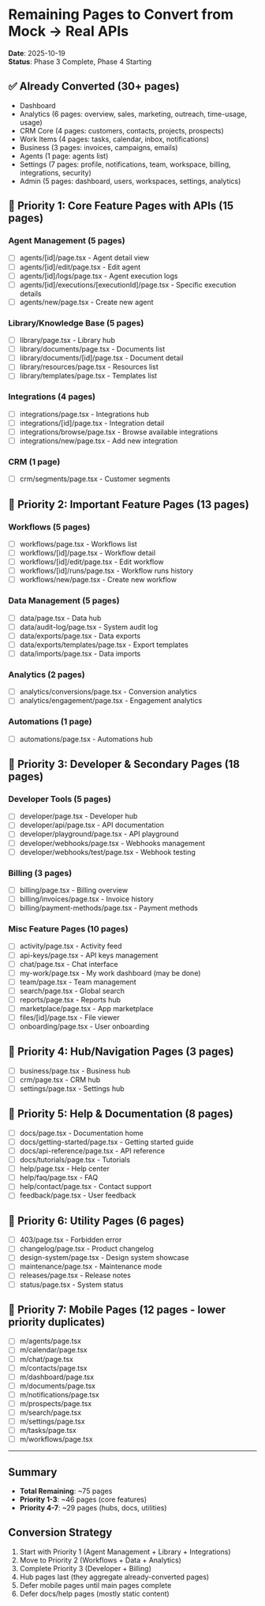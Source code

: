 # Remaining Pages to Convert from Mock → Real APIs

**Date**: 2025-10-19  
**Status**: Phase 3 Complete, Phase 4 Starting

## ✅ Already Converted (30+ pages)

- Dashboard
- Analytics (6 pages: overview, sales, marketing, outreach, time-usage, usage)
- CRM Core (4 pages: customers, contacts, projects, prospects)
- Work Items (4 pages: tasks, calendar, inbox, notifications)
- Business (3 pages: invoices, campaigns, emails)
- Agents (1 page: agents list)
- Settings (7 pages: profile, notifications, team, workspace, billing, integrations, security)
- Admin (5 pages: dashboard, users, workspaces, settings, analytics)

## 🎯 Priority 1: Core Feature Pages with APIs (15 pages)

### Agent Management (5 pages)

- [ ] agents/[id]/page.tsx - Agent detail view
- [ ] agents/[id]/edit/page.tsx - Edit agent
- [ ] agents/[id]/logs/page.tsx - Agent execution logs
- [ ] agents/[id]/executions/[executionId]/page.tsx - Specific execution details
- [ ] agents/new/page.tsx - Create new agent

### Library/Knowledge Base (5 pages)

- [ ] library/page.tsx - Library hub
- [ ] library/documents/page.tsx - Documents list
- [ ] library/documents/[id]/page.tsx - Document detail
- [ ] library/resources/page.tsx - Resources list
- [ ] library/templates/page.tsx - Templates list

### Integrations (4 pages)

- [ ] integrations/page.tsx - Integrations hub
- [ ] integrations/[id]/page.tsx - Integration detail
- [ ] integrations/browse/page.tsx - Browse available integrations
- [ ] integrations/new/page.tsx - Add new integration

### CRM (1 page)

- [ ] crm/segments/page.tsx - Customer segments

## 🎯 Priority 2: Important Feature Pages (13 pages)

### Workflows (5 pages)

- [ ] workflows/page.tsx - Workflows list
- [ ] workflows/[id]/page.tsx - Workflow detail
- [ ] workflows/[id]/edit/page.tsx - Edit workflow
- [ ] workflows/[id]/runs/page.tsx - Workflow runs history
- [ ] workflows/new/page.tsx - Create new workflow

### Data Management (5 pages)

- [ ] data/page.tsx - Data hub
- [ ] data/audit-log/page.tsx - System audit log
- [ ] data/exports/page.tsx - Data exports
- [ ] data/exports/templates/page.tsx - Export templates
- [ ] data/imports/page.tsx - Data imports

### Analytics (2 pages)

- [ ] analytics/conversions/page.tsx - Conversion analytics
- [ ] analytics/engagement/page.tsx - Engagement analytics

### Automations (1 page)

- [ ] automations/page.tsx - Automations hub

## 🎯 Priority 3: Developer & Secondary Pages (18 pages)

### Developer Tools (5 pages)

- [ ] developer/page.tsx - Developer hub
- [ ] developer/api/page.tsx - API documentation
- [ ] developer/playground/page.tsx - API playground
- [ ] developer/webhooks/page.tsx - Webhooks management
- [ ] developer/webhooks/test/page.tsx - Webhook testing

### Billing (3 pages)

- [ ] billing/page.tsx - Billing overview
- [ ] billing/invoices/page.tsx - Invoice history
- [ ] billing/payment-methods/page.tsx - Payment methods

### Misc Feature Pages (10 pages)

- [ ] activity/page.tsx - Activity feed
- [ ] api-keys/page.tsx - API keys management
- [ ] chat/page.tsx - Chat interface
- [ ] my-work/page.tsx - My work dashboard (may be done)
- [ ] team/page.tsx - Team management
- [ ] search/page.tsx - Global search
- [ ] reports/page.tsx - Reports hub
- [ ] marketplace/page.tsx - App marketplace
- [ ] files/[id]/page.tsx - File viewer
- [ ] onboarding/page.tsx - User onboarding

## 🎯 Priority 4: Hub/Navigation Pages (3 pages)

- [ ] business/page.tsx - Business hub
- [ ] crm/page.tsx - CRM hub
- [ ] settings/page.tsx - Settings hub

## 🎯 Priority 5: Help & Documentation (8 pages)

- [ ] docs/page.tsx - Documentation home
- [ ] docs/getting-started/page.tsx - Getting started guide
- [ ] docs/api-reference/page.tsx - API reference
- [ ] docs/tutorials/page.tsx - Tutorials
- [ ] help/page.tsx - Help center
- [ ] help/faq/page.tsx - FAQ
- [ ] help/contact/page.tsx - Contact support
- [ ] feedback/page.tsx - User feedback

## 🎯 Priority 6: Utility Pages (6 pages)

- [ ] 403/page.tsx - Forbidden error
- [ ] changelog/page.tsx - Product changelog
- [ ] design-system/page.tsx - Design system showcase
- [ ] maintenance/page.tsx - Maintenance mode
- [ ] releases/page.tsx - Release notes
- [ ] status/page.tsx - System status

## 🎯 Priority 7: Mobile Pages (12 pages - lower priority duplicates)

- [ ] m/agents/page.tsx
- [ ] m/calendar/page.tsx
- [ ] m/chat/page.tsx
- [ ] m/contacts/page.tsx
- [ ] m/dashboard/page.tsx
- [ ] m/documents/page.tsx
- [ ] m/notifications/page.tsx
- [ ] m/prospects/page.tsx
- [ ] m/search/page.tsx
- [ ] m/settings/page.tsx
- [ ] m/tasks/page.tsx
- [ ] m/workflows/page.tsx

---

## Summary

- **Total Remaining**: ~75 pages
- **Priority 1-3**: ~46 pages (core features)
- **Priority 4-7**: ~29 pages (hubs, docs, utilities)

## Conversion Strategy

1. Start with Priority 1 (Agent Management + Library + Integrations)
2. Move to Priority 2 (Workflows + Data + Analytics)
3. Complete Priority 3 (Developer + Billing)
4. Hub pages last (they aggregate already-converted pages)
5. Defer mobile pages until main pages complete
6. Defer docs/help pages (mostly static content)
